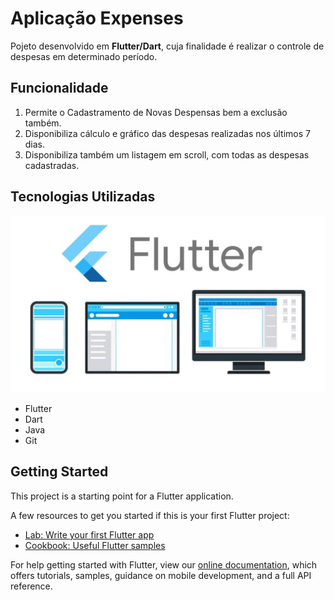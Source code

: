 # Aplicação Expenses

Pojeto desenvolvido em **Flutter/Dart**, cuja finalidade é realizar o controle de despesas em determinado período.

## Funcionalidade

1. Permite o Cadastramento de Novas Despensas bem a exclusão também.
2. Disponibiliza cálculo e gráfico das despesas realizadas nos últimos 7 dias.
3. Disponibiliza também um listagem em scroll, com todas as despesas cadastradas.

## Tecnologias Utilizadas

[![Logo do Flutter](lib/img/flutter.jpg)](https://flutter.dev/)

* Flutter
* Dart
* Java
* Git

## Getting Started

This project is a starting point for a Flutter application.

A few resources to get you started if this is your first Flutter project:

- [Lab: Write your first Flutter app](https://flutter.dev/docs/get-started/codelab)
- [Cookbook: Useful Flutter samples](https://flutter.dev/docs/cookbook)

For help getting started with Flutter, view our
[online documentation](https://flutter.dev/docs), which offers tutorials,
samples, guidance on mobile development, and a full API reference.
